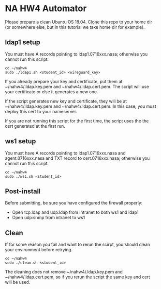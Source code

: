# NA HW4 Automator

Please prepare a clean Ubuntu OS 18.04.
Clone this repo to your home dir (or somewhere else, but in this tutorial we take home dir for example).

## ldap1 setup
You must have A records pointing to ldap1.0716xxx.nasa; otherwise you cannot run this script.

```
cd ~/nahw4
sudo ./ldap1.sh <student_id> <wireguard_key>
```

If you already prepare your key and certificate, put them at ~/nahw4/.ldap.key.pem and ~/nahw4/.ldap.cert.pem. 
The script will use your certificate or else it generates a new one. 

If the script generates new key and certificate, they will be at ~/nahw4/.ldap.key.pem and ~/nahw4/.ldap.cert.pem. In this case, you must deploy this cert to your nameserver.

If you are not running this script for the first time, the script uses the the cert generated at the first run.

## ws1 setup
You must have A records pointing to ldap1.0716xxx.nasa and agent.0716xxx.nasa and TXT record to cert.0716xxx.nasa; otherwise you cannot run this script.

```
cd ~/nahw4
sudo ./ws1.sh <student_id>
```

## Post-install
Before submitting, be sure you have configured the firewall properly:
- Open tcp:ldap and udp:ldap from intranet to both ws1 and ldap1
- Open udp:snmp from intranet to ws1

## Clean
If for some reason you fail and want to rerun the scirpt, you should clean your environment before retrying. 
```
cd ~/nahw4
sudo ./clean.sh <student_id>
```

The cleaning does not remove ~/nahw4/.ldap.key.pem and ~/nahw4/.ldap.cert.pem, so if you rerun the script the same key and cert will be used.
